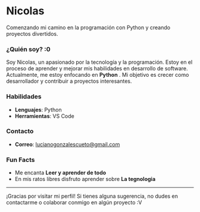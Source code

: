 # Nicolas
Comenzando mi camino en la programación con Python y creando proyectos divertidos.

### ¿Quién soy? :0
Soy Nicolas, un apasionado por la tecnología y la programación. Estoy en el proceso de aprender y mejorar mis habilidades en desarrollo de software. Actualmente, me estoy enfocando en **Python** . Mi objetivo es crecer como desarrollador y contribuir a proyectos interesantes.

### Habilidades
- **Lenguajes**: Python
- **Herramientas**: VS Code

 ### Contacto
 - **Correo**: lucianogonzalescueto@gmail.com

### Fun Facts
- Me encanta **Leer y aprender de todo**
- En mis ratos libres disfruto aprender sobre **La tegnologia**

---

¡Gracias por visitar mi perfil! Si tienes alguna sugerencia, no dudes en contactarme o colaborar conmigo en algún proyecto :V
